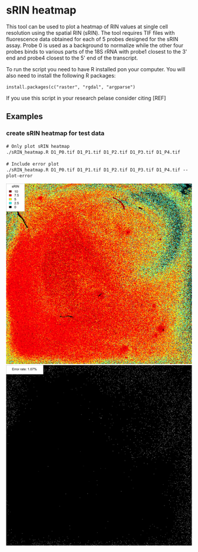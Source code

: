 # sRIN heatmap

This tool can be used to plot a heatmap of RIN values at single cell resolution using the spatial RIN (sRIN). The tool requires TIF files with fluorescence data obtained for each of 5 probes designed for the sRIN assay. Probe 0 is used as a background to normalize while the other four probes binds to various parts of the 18S rRNA with probe1 closest to the 3' end and probe4 closest to the 5' end of the transcript.

To run the script you need to have R installed pon your computer. You will also need to install the following R packages:

````
install.packages(c("raster", "rgdal", "argparse")
````

If you use this script in your research pelase consider citing [REF]

## Examples

### create sRIN heatmap for test data 

```
# Only plot sRIN heatmap
./sRIN_heatmap.R D1_P0.tif D1_P1.tif D1_P2.tif D1_P3.tif D1_P4.tif

# Include error plot
./sRIN_heatmap.R D1_P0.tif D1_P1.tif D1_P2.tif D1_P3.tif D1_P4.tif --plot-error

```

![](data/sRIN_heatmap.png?raw=True "sRIN heatmap")
![](data/sRIN_error.png?raw=True "sRIN heatmap")
